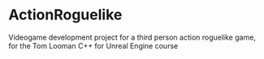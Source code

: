 # ActionRoguelike

Videogame development project for a third person action roguelike game, for the
Tom Looman C++ for Unreal Engine course